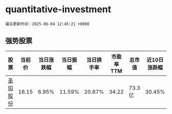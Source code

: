 # quantitative-investment

`最后更新时间：2025-06-04 12:45:21 +0800`

## 强势股票

|股票|当前价|当日涨跌幅|当日振幅|当日换手率|市盈率TTM|总市值|近10日涨跌幅|
|----|----|----|----|----|----|----|----|
|[圣阳股份](https://xueqiu.com/S/SZ002580)|16.15|6.95%|11.59%|20.67%|34.22|73.3亿|30.45%|
